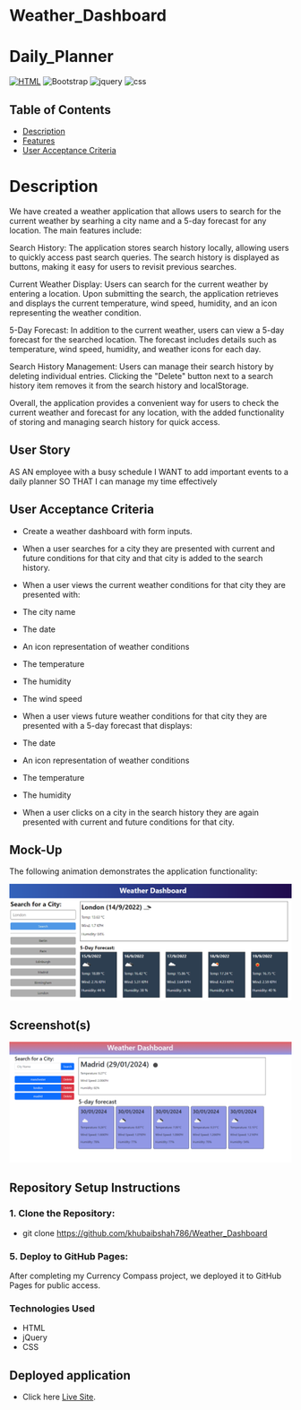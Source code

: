 # Weather_Dashboard

# Daily_Planner

[![HTML](https://img.shields.io/badge/HTML-5-orange?style=flat&logo=html5&logoColor=white)](https://www.w3.org/TR/html52/)
![Bootstrap](https://img.shields.io/badge/bootstrap-5-blue?style=style=flat&logo=bootstrap&logoColor=white)
![jquery](https://img.shields.io/badge/jquery-5-orange?style=style=flat&logo=jquery&logoColor=orange)
![css](https://img.shields.io/badge/css-5-orange?style=style=flat&logo=css&logoColor=white)


## Table of Contents

- [Description](#description)
- [Features](#features)
- [User Acceptance Criteria](#user-acceptance)

# Description 


We have created a weather application that allows users to search for the current weather by searhing a city name and a 5-day forecast for any location. The main features include:

Search History: The application stores search history locally, allowing users to quickly access past search queries. The search history is displayed as buttons, making it easy for users to revisit previous searches.

Current Weather Display: Users can search for the current weather by entering a location. Upon submitting the search, the application retrieves and displays the current temperature, wind speed, humidity, and an icon representing the weather condition.

5-Day Forecast: In addition to the current weather, users can view a 5-day forecast for the searched location. The forecast includes details such as temperature, wind speed, humidity, and weather icons for each day.

Search History Management: Users can manage their search history by deleting individual entries. Clicking the "Delete" button next to a search history item removes it from the search history and localStorage.

Overall, the application provides a convenient way for users to check the current weather and forecast for any location, with the added functionality of storing and managing search history for quick access.

## User Story

AS AN employee with a busy schedule
I WANT to add important events to a daily planner
SO THAT I can manage my time effectively

## User Acceptance Criteria

- Create a weather dashboard with form inputs.

- When a user searches for a city they are presented with current and future conditions for that city and that city is added to the search history.

- When a user views the current weather conditions for that city they are presented with:

- The city name

- The date

- An icon representation of weather conditions

- The temperature

- The humidity

- The wind speed

- When a user views future weather conditions for that city they are presented with a 5-day forecast that displays:

- The date

- An icon representation of weather conditions

- The temperature

- The humidity

- When a user clicks on a city in the search history they are again presented with current and future conditions for that city.

## Mock-Up

The following animation demonstrates the application functionality:

![the dashboard for searching weather in different citys](./assets/10-server-side-apis-challenge-demo.png)

## Screenshot(s)

![the dashboard for searching weather in different citys](./starter/img/weather-dashboard-screenshot.png)

## Repository Setup Instructions
### 1. Clone the Repository:
- git clone https://github.com/khubaibshah786/Weather_Dashboard

### 5. Deploy to GitHub Pages:
After completing my Currency Compass project, we deployed it to GitHub Pages for public access.

### Technologies Used
- HTML
- jQuery
- CSS

 ## Deployed application

 - Click here [Live Site](https://khubaibshah786.github.io/Weather_Dashboard).